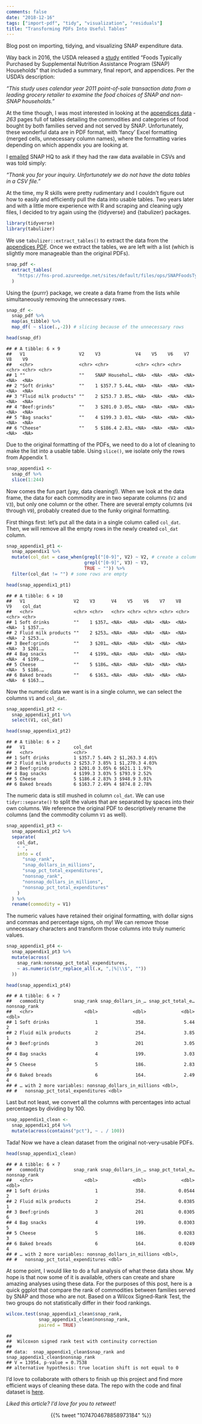 ```yaml
---
comments: false
date: "2018-12-16"
tags: ["import-pdf", "tidy", "visualization", "residuals"]
title: "Transforming PDFs Into Useful Tables"
---
```


Blog post on importing, tidying, and visualizing SNAP expenditure data.

<!--more-->

Way back in 2016, the USDA released a [study](https://www.fns.usda.gov/snap/foods-typically-purchased-supplemental-nutrition-assistance-program-snap-households) entitled “Foods Typically Purchased by Supplemental Nutrition Assistance Program (SNAP) Households” that included a summary, final report, and appendices. Per the USDA’s description:

*“This study uses calendar year 2011 point-of-sale transaction data from a leading grocery retailer to examine the food choices of SNAP and non-SNAP households.”*

At the time though, I was most interested in looking at the [appendices data](https://fns-prod.azureedge.net/sites/default/files/ops/SNAPFoodsTypicallyPurchased-Appendices.pdf) - *263* pages full of tables detailing the commodities and categories of food bought by both families served and not served by SNAP. Unfortunately, these wonderful data are in PDF format, with ‘fancy’ Excel formatting (merged cells, unnecessary column names), where the formatting varies depending on which appendix you are looking at.

I [emailed](mailto:SNAPHQ-WEB@fns.usda.gov) SNAP HQ to ask if they had the raw data available in CSVs and was told simply:

*“Thank you for your inquiry. Unfortunately we do not have the data tables in a CSV file.”*

At the time, my R skills were pretty rudimentary and I couldn’t figure out how to easily and efficiently pull the data into usable tables. Two years later and with a little more experience with R and scraping and cleaning ugly files, I decided to try again using the {tidyverse} and {tabulizer} packages.

``` r
library(tidyverse)
library(tabulizer)
```

We use `tabulizer::extract_tables()` to extract the data from the [appendices PDF](https://fns-prod.azureedge.net/sites/default/files/ops/SNAPFoodsTypicallyPurchased-Appendices.pdf). Once we extract the tables, we are left with a list (which is slightly more manageable than the original PDFs).

``` r
snap_pdf <-
  extract_tables(
    "https://fns-prod.azureedge.net/sites/default/files/ops/SNAPFoodsTypicallyPurchased-Appendices.pdf"
  )
```

Using the {purrr} package, we create a data frame from the lists while simultaneously removing the unnecessary rows.

``` r
snap_df <-
  snap_pdf %>%
  map(as_tibble) %>%
  map_df( ~ slice(.,-2)) # slicing because of the unnecessary rows

head(snap_df)
```

    ## # A tibble: 6 × 9
    ##   V1                    V2    V3             V4    V5    V6    V7    V8    V9   
    ##   <chr>                 <chr> <chr>          <chr> <chr> <chr> <chr> <chr> <chr>
    ## 1 ""                    ""    SNAP Househol… <NA>  <NA>  <NA>  <NA>  <NA>  <NA> 
    ## 2 "Soft drinks"         ""    1 $357.7 5.44… <NA>  <NA>  <NA>  <NA>  <NA>  <NA> 
    ## 3 "Fluid milk products" ""    2 $253.7 3.85… <NA>  <NA>  <NA>  <NA>  <NA>  <NA> 
    ## 4 "Beef:grinds"         ""    3 $201.0 3.05… <NA>  <NA>  <NA>  <NA>  <NA>  <NA> 
    ## 5 "Bag snacks"          ""    4 $199.3 3.03… <NA>  <NA>  <NA>  <NA>  <NA>  <NA> 
    ## 6 "Cheese"              ""    5 $186.4 2.83… <NA>  <NA>  <NA>  <NA>  <NA>  <NA>

Due to the original formatting of the PDFs, we need to do a lot of cleaning to make the list into a usable table. Using `slice()`, we isolate only the rows from Appendix 1.

``` r
snap_appendix1 <-
  snap_df %>%
  slice(1:244)
```

Now comes the fun part (yay, data cleaning!). When we look at the data frame, the data for each commodity are in two separate columns (`V2` and `V3`), but only one column or the other. There are several empty columns (`V4` through `V9`), probably created due to the funky original formatting.

First things first: let’s put all the data in a single column called `col_dat`. Then, we will remove all the empty rows in the newly created `col_dat` column.

``` r
snap_appendix1_pt1 <-
  snap_appendix1 %>%
  mutate(col_dat = case_when(grepl("[0-9]", V2) ~ V2, # create a column that contains all the data
                             grepl("[0-9]", V3) ~ V3,
                             TRUE ~ "")) %>%
  filter(col_dat != "") # some rows are empty

head(snap_appendix1_pt1)
```

    ## # A tibble: 6 × 10
    ##   V1                  V2    V3      V4    V5    V6    V7    V8    V9    col_dat 
    ##   <chr>               <chr> <chr>   <chr> <chr> <chr> <chr> <chr> <chr> <chr>   
    ## 1 Soft drinks         ""    1 $357… <NA>  <NA>  <NA>  <NA>  <NA>  <NA>  1 $357.…
    ## 2 Fluid milk products ""    2 $253… <NA>  <NA>  <NA>  <NA>  <NA>  <NA>  2 $253.…
    ## 3 Beef:grinds         ""    3 $201… <NA>  <NA>  <NA>  <NA>  <NA>  <NA>  3 $201.…
    ## 4 Bag snacks          ""    4 $199… <NA>  <NA>  <NA>  <NA>  <NA>  <NA>  4 $199.…
    ## 5 Cheese              ""    5 $186… <NA>  <NA>  <NA>  <NA>  <NA>  <NA>  5 $186.…
    ## 6 Baked breads        ""    6 $163… <NA>  <NA>  <NA>  <NA>  <NA>  <NA>  6 $163.…

Now the numeric data we want is in a single column, we can select the columns `V1` and `col_dat`.

``` r
snap_appendix1_pt2 <-
  snap_appendix1_pt1 %>%
  select(V1, col_dat)

head(snap_appendix1_pt2)
```

    ## # A tibble: 6 × 2
    ##   V1                  col_dat                        
    ##   <chr>               <chr>                          
    ## 1 Soft drinks         1 $357.7 5.44% 2 $1,263.3 4.01%
    ## 2 Fluid milk products 2 $253.7 3.85% 1 $1,270.3 4.03%
    ## 3 Beef:grinds         3 $201.0 3.05% 6 $621.1 1.97%  
    ## 4 Bag snacks          4 $199.3 3.03% 5 $793.9 2.52%  
    ## 5 Cheese              5 $186.4 2.83% 3 $948.9 3.01%  
    ## 6 Baked breads        6 $163.7 2.49% 4 $874.8 2.78%

The numeric data is still mushed in column `col_dat`. We can use `tidyr::separate()` to split the values that are separated by spaces into their own columns. We reference the original PDF to descriptively rename the columns (and the commodity column `V1` as well).

``` r
snap_appendix1_pt3 <-
  snap_appendix1_pt2 %>%
  separate(
    col_dat,
    " ",
    into = c(
      "snap_rank",
      "snap_dollars_in_millions",
      "snap_pct_total_expenditures",
      "nonsnap_rank",
      "nonsnap_dollars_in_millions",
      "nonsnap_pct_total_expenditures"
    )
  ) %>%
  rename(commodity = V1)
```

The numeric values have retained their original formatting, with dollar signs and commas and percentage signs, oh my! We can remove those unnecessary characters and transform those columns into truly numeric values.

``` r
snap_appendix1_pt4 <-
  snap_appendix1_pt3 %>%
  mutate(across(
    snap_rank:nonsnap_pct_total_expenditures,
    ~ as.numeric(str_replace_all(.x, ",|%|\\$", ""))
  ))

head(snap_appendix1_pt4)
```

    ## # A tibble: 6 × 7
    ##   commodity           snap_rank snap_dollars_in_… snap_pct_total_e… nonsnap_rank
    ##   <chr>                   <dbl>             <dbl>             <dbl>        <dbl>
    ## 1 Soft drinks                 1              358.              5.44            2
    ## 2 Fluid milk products         2              254.              3.85            1
    ## 3 Beef:grinds                 3              201               3.05            6
    ## 4 Bag snacks                  4              199.              3.03            5
    ## 5 Cheese                      5              186.              2.83            3
    ## 6 Baked breads                6              164.              2.49            4
    ## # … with 2 more variables: nonsnap_dollars_in_millions <dbl>,
    ## #   nonsnap_pct_total_expenditures <dbl>

Last but not least, we convert all the columns with percentages into actual percentages by dividing by 100.

``` r
snap_appendix1_clean <-
  snap_appendix1_pt4 %>%
  mutate(across(contains("pct"), ~ . / 100))
```

Tada! Now we have a clean dataset from the original not-very-usable PDFs.

``` r
head(snap_appendix1_clean)
```

    ## # A tibble: 6 × 7
    ##   commodity           snap_rank snap_dollars_in_… snap_pct_total_e… nonsnap_rank
    ##   <chr>                   <dbl>             <dbl>             <dbl>        <dbl>
    ## 1 Soft drinks                 1              358.            0.0544            2
    ## 2 Fluid milk products         2              254.            0.0385            1
    ## 3 Beef:grinds                 3              201             0.0305            6
    ## 4 Bag snacks                  4              199.            0.0303            5
    ## 5 Cheese                      5              186.            0.0283            3
    ## 6 Baked breads                6              164.            0.0249            4
    ## # … with 2 more variables: nonsnap_dollars_in_millions <dbl>,
    ## #   nonsnap_pct_total_expenditures <dbl>

At some point, I would like to do a full analysis of what these data show. My hope is that now some of it is available, others can create and share amazing analyses using these data. For the purposes of this post, here is a quick ggplot that compare the rank of commodities between families served by SNAP and those who are not. Based on a Wilcox Signed-Rank Test, the two groups do not statistically differ in their food rankings.

``` r
wilcox.test(snap_appendix1_clean$snap_rank,
            snap_appendix1_clean$nonsnap_rank,
            paired = TRUE)
```

    ## 
    ##  Wilcoxon signed rank test with continuity correction
    ## 
    ## data:  snap_appendix1_clean$snap_rank and snap_appendix1_clean$nonsnap_rank
    ## V = 13954, p-value = 0.7538
    ## alternative hypothesis: true location shift is not equal to 0

I’d love to collaborate with others to finish up this project and find more efficient ways of cleaning these data. The repo with the code and final dataset is [here](https://github.com/ivelasq/snap).

*Liked this article? I’d love for you to retweet!*

<center>
{{% tweet "1074704678858973184" %}}
</center>
